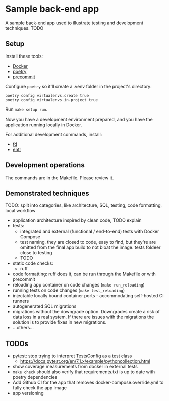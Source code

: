 Sample back-end app
===================

A sample back-end app used to illustrate testing and development techniques. TODO

## Setup

Install these tools:
- [Docker](https://docs.docker.com/engine/install/)
- [poetry](https://python-poetry.org/docs/#installation)
- [precommit](https://pre-commit.com/#installation)

Configure `poetry` so it'll create a .venv folder in the project's directory:
```
poetry config virtualenvs.create true
poetry config virtualenvs.in-project true
```

Run `make setup run`.

Now you have a development environment prepared, and you have the application running locally in Docker.

For additional development commands, install:
- [fd](https://github.com/sharkdp/fd?tab=readme-ov-file#installation)
- [entr](https://eradman.com/entrproject/)

## Development operations

The commands are in the Makefile. Please review it.

## Demonstrated techniques

TODO: split into categories, like architecture, SQL, testing, code formatting, local workflow

- application architecture inspired by clean code, TODO explain
- tests:
  - integrated and external (functional / end-to-end) tests with Docker Compose
  - test naming, they are closed to code, easy to find, but they're are omitted from the final app build
    to not bloat the image. tests foldeer close to testing
  - TODO
- static code checks:
  - ruff
- code formatting: ruff does it, can be run through the Makefile or with precommit
- reloading app container on code changes (`make run_reloading`)
- running tests on code changes (`make test_reloading`)
- injectable locally bound container ports - accommodating self-hosted CI runners
- autogenerated SQL migrations
- migrations without the downgrade option. Downgrades create a risk of data loss in a real system.
  If there are issues with the migrations the solution is to provide fixes in new migrations.
- ...others...


## TODOs

- pytest: stop trying to interpret TestsConfig as a test class
  - https://docs.pytest.org/en/7.1.x/example/pythoncollection.html
- show coverage measurements from docker in external tests
- `make check` should also verify that requirements.txt is up to date with poetry dependencies
- Add Github CI for the app that removes docker-compose.override.yml to fully check the app image
- app versioning
